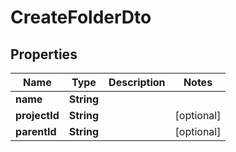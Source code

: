 # CreateFolderDto

## Properties

|     Name      |    Type    | Description |   Notes    |
|---------------|------------|-------------|------------|
| **name**      | **String** |             |            |
| **projectId** | **String** |             | [optional] |
| **parentId**  | **String** |             | [optional] |

